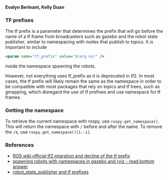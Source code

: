 #### Evalyn Berleant, Kelly Duan

### TF prefixes
The tf prefix is a parameter that determines the prefix that will go before the name of a tf frame from broadcasters such as gazebo and the robot state publisher, similar to namespacing with nodes that publish to topics. It is important to include

``` xml
<param name="tf_prefix" value="$(arg ns)" />
```

inside the namespace spawning the robots.

However, not everything uses tf_prefix as it is deprecated in tf2. In most cases, the tf prefix will likely remain the same as the namespace in order to be compatible with most packages that rely on topics and tf trees, such as gmapping, which disregard the use of tf prefixes and use namespace for tf frames.

### Getting the namespace

To retrieve the current namespace with rospy, use `rospy.get_namespace()`. This will return the namespace with `/` before and after the name. To remove the `/`s, use `rospy.get_namespace()[1:-1]`.

### References
- [ROS wiki official tf2 migration and decline of the tf prefix](http://wiki.ros.org/tf2/Migration)
- [spawning robots with namespaces in gazebo and rviz - read bottom answer](https://answers.gazebosim.org//question/16497/spawning-multiple-robots-each-with-a-controller-in-the-same-namespace-as-the-controller_manager/)
- [robot_state_publisher and tf prefixes](https://answers.ros.org/question/195846/how-to-send-tf-data-from-multiple-namespaces-to-rviz/)